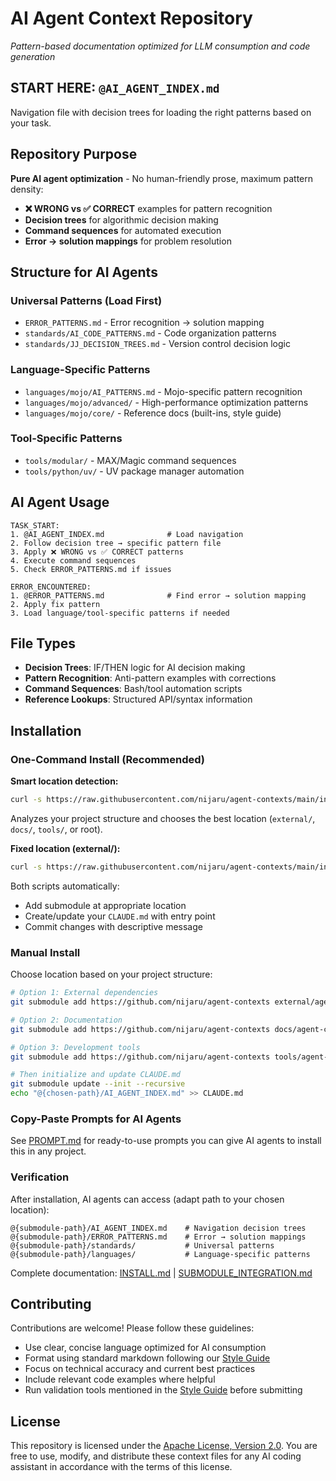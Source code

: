 # AI Agent Context Repository

*Pattern-based documentation optimized for LLM consumption and code generation*

## START HERE: `@AI_AGENT_INDEX.md`

Navigation file with decision trees for loading the right patterns based on your task.

## Repository Purpose

**Pure AI agent optimization** - No human-friendly prose, maximum pattern density:
- **❌ WRONG vs ✅ CORRECT** examples for pattern recognition
- **Decision trees** for algorithmic decision making
- **Command sequences** for automated execution
- **Error → solution mappings** for problem resolution

## Structure for AI Agents

### Universal Patterns (Load First)
- `ERROR_PATTERNS.md` - Error recognition → solution mapping
- `standards/AI_CODE_PATTERNS.md` - Code organization patterns
- `standards/JJ_DECISION_TREES.md` - Version control decision logic

### Language-Specific Patterns
- `languages/mojo/AI_PATTERNS.md` - Mojo-specific pattern recognition
- `languages/mojo/advanced/` - High-performance optimization patterns
- `languages/mojo/core/` - Reference docs (built-ins, style guide)

### Tool-Specific Patterns
- `tools/modular/` - MAX/Magic command sequences
- `tools/python/uv/` - UV package manager automation

## AI Agent Usage

```
TASK_START:
1. @AI_AGENT_INDEX.md              # Load navigation
2. Follow decision tree → specific pattern file
3. Apply ❌ WRONG vs ✅ CORRECT patterns
4. Execute command sequences
5. Check ERROR_PATTERNS.md if issues

ERROR_ENCOUNTERED:
1. @ERROR_PATTERNS.md              # Find error → solution mapping
2. Apply fix pattern
3. Load language/tool-specific patterns if needed
```

## File Types
- **Decision Trees**: IF/THEN logic for AI decision making
- **Pattern Recognition**: Anti-pattern examples with corrections
- **Command Sequences**: Bash/tool automation scripts
- **Reference Lookups**: Structured API/syntax information

## Installation

### One-Command Install (Recommended)

**Smart location detection:**
```bash
curl -s https://raw.githubusercontent.com/nijaru/agent-contexts/main/install-flexible.sh | bash
```
Analyzes your project structure and chooses the best location (`external/`, `docs/`, `tools/`, or root).

**Fixed location (external/):**
```bash
curl -s https://raw.githubusercontent.com/nijaru/agent-contexts/main/install.sh | bash
```

Both scripts automatically:
- Add submodule at appropriate location
- Create/update your `CLAUDE.md` with entry point
- Commit changes with descriptive message

### Manual Install
Choose location based on your project structure:
```bash
# Option 1: External dependencies
git submodule add https://github.com/nijaru/agent-contexts external/agent-contexts

# Option 2: Documentation
git submodule add https://github.com/nijaru/agent-contexts docs/agent-contexts

# Option 3: Development tools
git submodule add https://github.com/nijaru/agent-contexts tools/agent-contexts

# Then initialize and update CLAUDE.md
git submodule update --init --recursive
echo "@{chosen-path}/AI_AGENT_INDEX.md" >> CLAUDE.md
```

### Copy-Paste Prompts for AI Agents
See [PROMPT.md](PROMPT.md) for ready-to-use prompts you can give AI agents to install this in any project.

### Verification
After installation, AI agents can access (adapt path to your chosen location):
```
@{submodule-path}/AI_AGENT_INDEX.md    # Navigation decision trees
@{submodule-path}/ERROR_PATTERNS.md    # Error → solution mappings
@{submodule-path}/standards/           # Universal patterns
@{submodule-path}/languages/           # Language-specific patterns
```

Complete documentation: [INSTALL.md](INSTALL.md) | [SUBMODULE_INTEGRATION.md](SUBMODULE_INTEGRATION.md)

## Contributing

Contributions are welcome! Please follow these guidelines:
- Use clear, concise language optimized for AI consumption
- Format using standard markdown following our [Style Guide](./STYLE-GUIDE.md)
- Focus on technical accuracy and current best practices
- Include relevant code examples where helpful
- Run validation tools mentioned in the [Style Guide](./STYLE-GUIDE.md) before submitting

## License

This repository is licensed under the [Apache License, Version 2.0](./LICENSE). You are free to use, modify, and distribute these context files for any AI coding assistant in accordance with the terms of this license.
